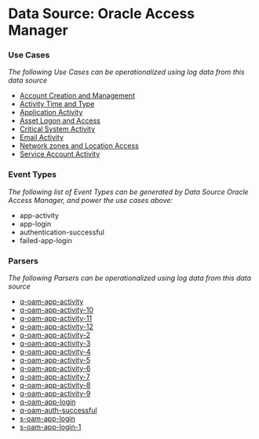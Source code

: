 Data Source: Oracle Access Manager
==================================

### Use Cases

_The following Use Cases can be operationalized using log data from this data source_

* [Account Creation and Management](usecase_account_creation_and_management.md)
* [Activity Time  and Type](usecase_activity_time__and_type.md)
* [Application Activity](usecase_application_activity.md)
* [Asset Logon and Access](usecase_asset_logon_and_access.md)
* [Critical System Activity](usecase_critical_system_activity.md)
* [Email Activity](usecase_email_activity.md)
* [Network zones and Location Access](usecase_network_zones_and_location_access.md)
* [Service Account Activity](usecase_service_account_activity.md)


### Event Types

_The following list of Event Types can be generated by Data Source Oracle Access Manager, and power the use cases above:_

- app-activity
- app-login
- authentication-successful
- failed-app-login


### Parsers

_The following Parsers can be operationalized using log data from this data source_

* [q-oam-app-activity](parserContent_q-oam-app-activity.md)
* [q-oam-app-activity-10](parserContent_q-oam-app-activity-10.md)
* [q-oam-app-activity-11](parserContent_q-oam-app-activity-11.md)
* [q-oam-app-activity-12](parserContent_q-oam-app-activity-12.md)
* [q-oam-app-activity-2](parserContent_q-oam-app-activity-2.md)
* [q-oam-app-activity-3](parserContent_q-oam-app-activity-3.md)
* [q-oam-app-activity-4](parserContent_q-oam-app-activity-4.md)
* [q-oam-app-activity-5](parserContent_q-oam-app-activity-5.md)
* [q-oam-app-activity-6](parserContent_q-oam-app-activity-6.md)
* [q-oam-app-activity-7](parserContent_q-oam-app-activity-7.md)
* [q-oam-app-activity-8](parserContent_q-oam-app-activity-8.md)
* [q-oam-app-activity-9](parserContent_q-oam-app-activity-9.md)
* [q-oam-app-login](parserContent_q-oam-app-login.md)
* [q-oam-auth-successful](parserContent_q-oam-auth-successful.md)
* [s-oam-app-login](parserContent_s-oam-app-login.md)
* [s-oam-app-login-1](parserContent_s-oam-app-login-1.md)
